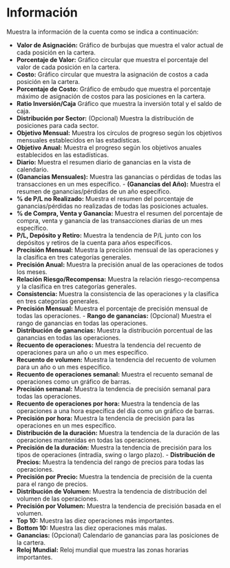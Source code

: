 # **Información**

Muestra la información de la cuenta como se indica a continuación:
- **Valor de Asignación:** Gráfico de burbujas que muestra el valor actual de cada posición en la cartera.
- **Porcentaje de Valor:** Gráfico circular que muestra el porcentaje del valor de cada posición en la cartera.
- **Costo:** Gráfico circular que muestra la asignación de costos a cada posición en la cartera.
- **Porcentaje de Costo:** Gráfico de embudo que muestra el porcentaje máximo de asignación de costos para las posiciones en la cartera.
- **Ratio Inversión/Caja** Gráfico que muestra la inversión total y el saldo de caja.
- **Distribución por Sector:** (Opcional) Muestra la distribución de posiciones para cada sector.
- **Objetivo Mensual:** Muestra los círculos de progreso según los objetivos mensuales establecidos en las estadísticas.
- **Objetivo Anual:** Muestra el progreso según los objetivos anuales establecidos en las estadísticas.
- **Diario:** Muestra el resumen diario de ganancias en la vista de calendario.
- **(Ganancias Mensuales):** Muestra las ganancias o pérdidas de todas las transacciones en un mes específico. - **(Ganancias del Año):** Muestra el resumen de ganancias/pérdidas de un año específico.
- **% de P/L no Realizado:** Muestra el resumen del porcentaje de ganancias/pérdidas no realizadas de todas las posiciones actuales.
- **% de Compra, Venta y Ganancia:** Muestra el resumen del porcentaje de compra, venta y ganancia de las transacciones diarias de un mes específico.
- **P/L, Depósito y Retiro:** Muestra la tendencia de P/L junto con los depósitos y retiros de la cuenta para años específicos.
- **Precisión Mensual:** Muestra la precisión mensual de las operaciones y la clasifica en tres categorías generales.
- **Precisión Anual:** Muestra la precisión anual de las operaciones de todos los meses.
- **Relación Riesgo/Recompensa:** Muestra la relación riesgo-recompensa y la clasifica en tres categorías generales.
- **Consistencia:** Muestra la consistencia de las operaciones y la clasifica en tres categorías generales.
- **Precisión Mensual:** Muestra el porcentaje de precisión mensual de todas las operaciones. - **Rango de ganancias:** (Opcional) Muestra el rango de ganancias en todas las operaciones.
- **Distribución de ganancias:** Muestra la distribución porcentual de las ganancias en todas las operaciones.
- **Recuento de operaciones:** Muestra la tendencia del recuento de operaciones para un año o un mes específico.
- **Recuento de volumen:** Muestra la tendencia del recuento de volumen para un año o un mes específico.
- **Recuento de operaciones semanal:** Muestra el recuento semanal de operaciones como un gráfico de barras.
- **Precisión semanal:** Muestra la tendencia de precisión semanal para todas las operaciones.
- **Recuento de operaciones por hora:** Muestra la tendencia de las operaciones a una hora específica del día como un gráfico de barras.
- **Precisión por hora:** Muestra la tendencia de precisión para las operaciones en un mes específico.
- **Distribución de la duración:** Muestra la tendencia de la duración de las operaciones mantenidas en todas las operaciones.
- **Precisión de la duración:** Muestra la tendencia de precisión para los tipos de operaciones (intradía, swing o largo plazo). - **Distribución de Precios:** Muestra la tendencia del rango de precios para todas las operaciones.
- **Precisión por Precio:** Muestra la tendencia de precisión de la cuenta para el rango de precios.
- **Distribución de Volumen:** Muestra la tendencia de distribución del volumen de las operaciones.
- **Precisión por Volumen:** Muestra la tendencia de precisión basada en el volumen.
- **Top 10:** Muestra las diez operaciones más importantes.
- **Bottom 10:** Muestra las diez operaciones más malas.
- **Ganancias:** (Opcional) Calendario de ganancias para las posiciones de la cartera.
- **Reloj Mundial:** Reloj mundial que muestra las zonas horarias importantes.

